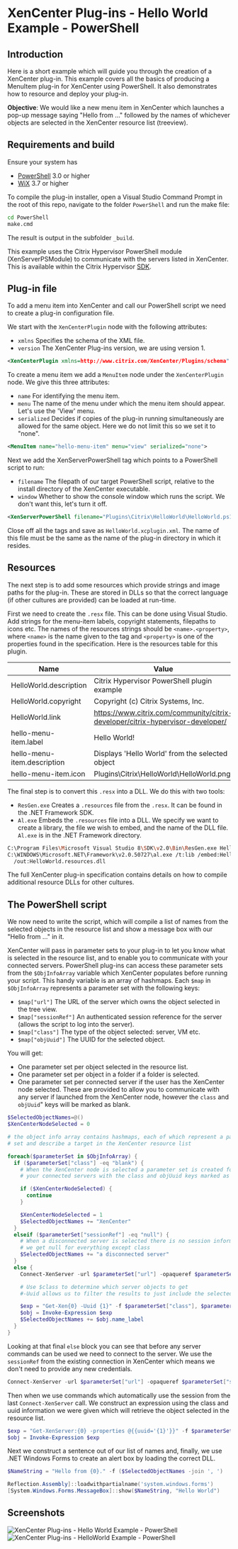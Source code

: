 # XenCenter Plug-ins - Hello World Example - PowerShell

## Introduction

Here is a short example which will guide you through the creation of a XenCenter
plug-in. This example covers all the basics of producing a MenuItem plug-in for
XenCenter using PowerShell. It also demonstrates how to resource and deploy your
plug-in.

**Objective**: We would like a new menu item in XenCenter which launches a pop-up
message saying "Hello from ..." followed by the names of whichever objects are
selected in the XenCenter resource list (treeview).

## Requirements and build

Ensure your system has

* [PowerShell](https://docs.microsoft.com/en-us/powershell/scripting/install/installing-windows-powershell) 3.0 or higher
* [WiX](https://wixtoolset.org) 3.7 or higher

To compile the plug-in installer, open a Visual Studio Command Prompt in the root
of this repo, navigate to the folder `PowerShell` and run the make file:

```sh
cd PowerShell
make.cmd
```

The result is output in the subfolder `_build`.

This example uses the Citrix Hypervisor PowerShell module (XenServerPSModule) to
communicate with the servers listed in XenCenter. This is available within the
Citrix Hypervisor [SDK](https://github.com/xapi-project/xen-api-sdk).

## Plug-in file

To add a menu item into XenCenter and call our PowerShell script we need to create
a plug-in configuration file.

We start with the `XenCenterPlugin` node with the following attributes:</p>

* `xmlns` Specifies the schema of the XML file.
* `version` The XenCenter Plug-ins version, we are using version 1.</li>

```xml
<XenCenterPlugin xmlns=http://www.citrix.com/XenCenter/Plugins/schema" version="1">
```

To create a menu item we add a `MenuItem` node under the `XenCenterPlugin` node.
We give this three attributes:

* `name` For identifying the menu item.
* `menu` The name of the menu under which the menu item should appear. Let's use
the 'View' menu.
* `serialized` Decides if copies of the plug-in running simultaneously are allowed
for the same object. Here we do not limit this so we set it to "none".

```xml
<MenuItem name="hello-menu-item" menu="view" serialized="none">
```

Next we add the XenServerPowerShell tag which points to a PowerShell script to run:

* `filename` The filepath of our target PowerShell script, relative to the install
directory of the XenCenter executable.
* `window` Whether to show the console window which runs the script. We don't
want this, let's turn it off.

```xml
<XenServerPowerShell filename="Plugins\Citrix\HelloWorld\HelloWorld.ps1" window="false" />
```

Close off all the tags and save as `HelloWorld.xcplugin.xml`. The name of this
file must be the same as the name of the plug-in directory in which it resides.

## Resources

The next step is to add some resources which provide strings and image paths for
the plug-in. These are stored in DLLs so that the correct language (if other
cultures are provided) can be loaded at run-time.

First we need to create the `.resx` file. This can be done using Visual Studio.
Add strings for the menu-item labels, copyright statements, filepaths to icons
etc. The names of the resources strings should be `<name>.<property>`, where
`<name>` is the name given to the tag and `<property>` is one of the properties
found in the specification. Here is the resources table for this plugin.

|Name|Value|
|---|---|
|HelloWorld.description|Citrix Hypervisor PowerShell plugin example|
|HelloWorld.copyright|Copyright (c) Citrix Systems, Inc.|
|HelloWorld.link|<https://www.citrix.com/community/citrix-developer/citrix-hypervisor-developer/>|
|hello-menu-item.label|Hello World!|
|hello-menu-item.description|Displays 'Hello World' from the selected object|
|hello-menu-item.icon|Plugins\Citrix\HelloWorld\HelloWorld.png|

 The final step is to convert this `.resx` into a DLL. We do this with two tools:

* `ResGen.exe` Creates a `.resources` file from the `.resx`. It can be found in
the .NET Framework SDK.
* `Al.exe` Embeds the `.resources` file into a DLL. We specify we want to create
a library, the file we wish to embed, and the name of the DLL file. `Al.exe` is
in the .NET Framework directory.

```sh
C:\Program Files\Microsoft Visual Studio 8\SDK\v2.0\Bin\ResGen.exe HelloWorld.resx
C:\WINDOWS\Microsoft.NET\Framework\v2.0.50727\al.exe /t:lib /embed:HelloWorld.resources
  /out:HelloWorld.resources.dll
```

The full XenCenter plug-in specification contains details on how to compile
additional resource DLLs for other cultures.

## The PowerShell script

We now need to write the script, which will compile a list of names from the
selected objects in the resource list and show a message box with our "Hello
from ..." in it.

XenCenter will pass in parameter sets to your plug-in to let you know what is
selected in the resource list, and to enable you to communicate with your connected
servers. PowerShell plug-ins can access these parameter sets from the `$ObjInfoArray`
variable which XenCenter populates before running your script. This handy variable
is an array of hashmaps. Each `$map` in `$ObjInfoArray` represents a parameter
set with the following keys:

* `$map["url"]` The URL of the server which owns the object selected in the tree
view.
* `$map["sessionRef"]` An authenticated session reference for the server (allows
the script to log into the server).
* `$map["class"]` The type of the object selected: server, VM etc.
* `$map["objUuid"]` The UUID for the selected object.

You will get:

* One parameter set per object selected in the resource list.
* One parameter set per object in a folder if a folder is selected.
* One parameter set per connected server if the user has the XenCenter node
selected. These are provided to allow you to communicate with any server if
launched from the XenCenter node, however the `class` and `objUuid`" keys will
be marked as blank.

```powershell
$SelectedObjectNames=@()
$XenCenterNodeSelected = 0

# the object info array contains hashmaps, each of which represent a parameter
# set and describe a target in the XenCenter resource list

foreach($parameterSet in $ObjInfoArray) {
  if ($parameterSet["class"] -eq "blank") {
    # When the XenCenter node is selected a parameter set is created for each of
    # your connected servers with the class and objUuid keys marked as blank

    if ($XenCenterNodeSelected) {
      continue
    }

    $XenCenterNodeSelected = 1
    $SelectedObjectNames += "XenCenter"
  }
  elseif ($parameterSet["sessionRef"] -eq "null") {
    # When a disconnected server is selected there is no session information,
    # we get null for everything except class
    $SelectedObjectNames += "a disconnected server"
  }
  else {
    Connect-XenServer -url $parameterSet["url"] -opaqueref $parameterSet["sessionRef"]

    # Use $class to determine which server objects to get
    #-Uuid allows us to filter the results to just include the selected object

    $exp = "Get-Xen{0} -Uuid {1}" -f $parameterSet["class"], $parameterSet["objUuid"]
    $obj = Invoke-Expression $exp
    $SelectedObjectNames += $obj.name_label
  }
}
```

Looking at that final `else` block you can see that before any server commands
can be used we need to connect to the server. We use the `sessionRef` from the
existing connection in XenCenter which means we don't need to provide any new
credentials.

```powershell
Connect-XenServer -url $parameterSet["url"] -opaqueref $parameterSet["sessionRef"]
```

Then when we use commands which automatically use the session from the last
`Connect-XenServer` call. We construct an expression using the class and uuid
information we were given which will retrieve the object selected in the resource
list.

```powershell
$exp = "Get-XenServer:{0} -properties @{{uuid='{1}'}}" -f $parameterSet["class"], $parameterSet["objUuid"]
$obj = Invoke-Expression $exp
```

Next we construct a sentence out of our list of names and, finally, we use .NET
Windows Forms to create an alert box by loading the correct DLL.

```powershell
$NameString = "Hello from {0}." -f ($SelectedObjectNames -join ', ')

Reflection.Assembly]::loadwithpartialname('system.windows.forms')
[System.Windows.Forms.MessageBox]::show($NameString, "Hello World")
```

## Screenshots

![XenCenter Plug-ins - Hello World Example - PowerShell](images/MenuItemScreen.png)
![XenCenter Plug-ins - HelloWorld Example - PowerShell](images/HelloPromptScreen.png)

